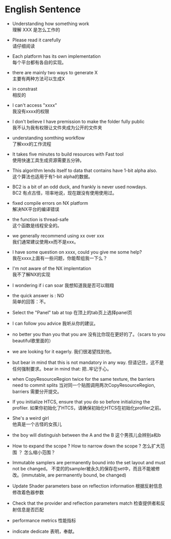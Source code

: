 # English Sentence

* Understanding how something work  
  理解 XXX 是怎么工作的  

* Please read it carefully  
  请仔细阅读  

* Each platform has its own implementation   
  每个平台都有各自的实现。
  
* there are mainly two ways to generate X  
  主要有两种方法可以生成X

* in constrast  
  相反的
  
* I can't access "xxxx"  
  我没有xxxx的权限  

* I don't believe I have premission to make the folder fully public  
  我不认为我有权限让文件夹成为公开的文件夹

* understanding somthing workflow  
  了解xxx的工作流程

* It takes five minutes to build resources with Fast tool  
  使用快速工具生成资源需要五分钟。

* This algorithm lends itself to data that contains have 1-bit alpha also.  
  这个算法也适用于有1-bit alpha的数据。
  
* BC2 is a bit of an odd duck, and frankly is never used nowdays.  
  BC2 有点古怪，坦率地说，现在跟没有使用使用过。

* fixed compile errors on NX platform  
  解决NX平台的编译错误

* the function is thread-safe  
  这个函数是线程安全的。

* we generally recommend using xx over xxx  
  我们通常建议使用xx而不是xxx。

* I have some question on xxxx, could you give me some help?  
  我在xxxx上面有一些问题，你能帮组我一下么？

* I'm not aware of the NX implemtation  
  我不了解NX的实现  
  
* I wondering if i can soar
  我想知道我是否可以翱翔
  
* the quick answer is : NO  
  简单的回答：不。

* Select the "Panel" tab at top
  在顶上的tab页上选择panel页

* I can follow you advice
  我听从你的建议。

* no better you than you that you are
  没有比你现在更好的了。（scars to you beautiful歌里面的）

* we are looking for it eagerly.
  我们很渴望找到他。

* but bear in mind that this is not mandatory in any way.
   但请记住，这不是任何强制要求。bear in mind that: 把..牢记于心。

* when CopyResourceRegion twice for the same texture, the barriers need to commit splits
  当对同一个贴图调用两次CopyResourceRegion, barriers 需要分开提交。

* If you initialize HTCS, ensure that you do so before initializing the profiler.
  如果你初始化了HTCS，请确保初始化HTCS在初始化profiler之前。

* She's a weird girl  
  他真是一个古怪的女孩儿

* the boy will distinguish between the A and the B
  这个男孩儿会辨别a和b

* How to expand the scope ? How to narrow down the scope ?
  怎么扩大范围 ？ 怎么缩小范围？

* Immutable samplers are permanently bound into the set layout and must not be changed。
  不变的的sampler被永久的保存在set中，而且不能被修改。(immutable, are permanently bound, be changed)

* Update Shader parameters base on reflection information
  根据反射信息修改着色器参数

* Check that the provider and reflection parameters match
  检查提供者和反射信息是否匹配

* performance metrics
  性能指标
* indicate dedicate
  表明，奉献。